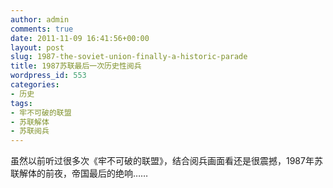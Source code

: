 ```yaml
---
author: admin
comments: true
date: 2011-11-09 16:41:56+00:00
layout: post
slug: 1987-the-soviet-union-finally-a-historic-parade
title: 1987苏联最后一次历史性阅兵
wordpress_id: 553
categories:
- 历史
tags:
- 牢不可破的联盟
- 苏联解体
- 苏联阅兵
---
```


虽然以前听过很多次《牢不可破的联盟》，结合阅兵画面看还是很震撼，1987年苏联解体的前夜，帝国最后的绝响……


